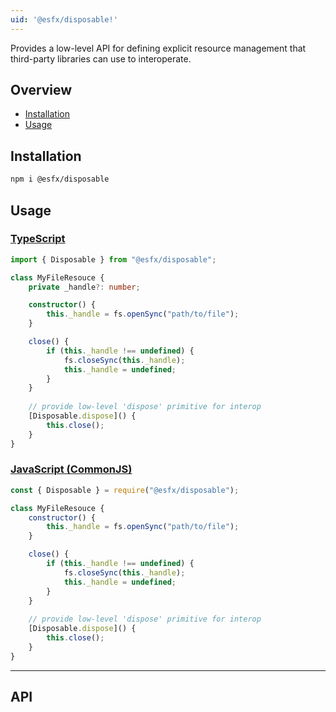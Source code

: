 ```yaml
---
uid: '@esfx/disposable!'
---
```


Provides a low-level API for defining explicit resource management that third-party libraries can use to interoperate.

## Overview

* [Installation](#installation)
* [Usage](#usage)

## Installation

```sh
npm i @esfx/disposable
```

## Usage

### [TypeScript](#tab/ts)
```ts
import { Disposable } from "@esfx/disposable";

class MyFileResouce {
    private _handle?: number;

    constructor() {
        this._handle = fs.openSync("path/to/file");
    }

    close() {
        if (this._handle !== undefined) {
            fs.closeSync(this._handle);
            this._handle = undefined;
        }
    }
    
    // provide low-level 'dispose' primitive for interop
    [Disposable.dispose]() {
        this.close();
    }
}
```

### [JavaScript (CommonJS)](#tab/js)
```js
const { Disposable } = require("@esfx/disposable");

class MyFileResouce {
    constructor() {
        this._handle = fs.openSync("path/to/file");
    }

    close() {
        if (this._handle !== undefined) {
            fs.closeSync(this._handle);
            this._handle = undefined;
        }
    }
    
    // provide low-level 'dispose' primitive for interop
    [Disposable.dispose]() {
        this.close();
    }
}
```

***

## API
